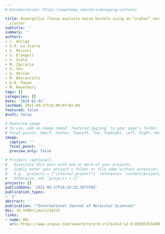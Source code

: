 ```yaml
---
# Documentation: https://wowchemy.com/docs/managing-content/

title: Aspergillus flavus exploits maize kernels using an “orphan” secondary metabolite
  cluster
subtitle: ''
summary: ''
authors:
- L. Antiga
- S.R. La Starza
- C. Miccoli
- S. D’angeli
- V. Scala
- M. Zaccaria
- X. Shu
- G. Obrian
- M. Beccaccioli
- G.A. Payne
- M. Reverberi
tags: []
categories: []
date: '2020-01-01'
lastmod: 2021-09-27T16:09:07+02:00
featured: false
draft: false

# Featured image
# To use, add an image named `featured.jpg/png` to your page's folder.
# Focal points: Smart, Center, TopLeft, Top, TopRight, Left, Right, BottomLeft, Bottom, BottomRight.
image:
  caption: ''
  focal_point: ''
  preview_only: false

# Projects (optional).
#   Associate this post with one or more of your projects.
#   Simply enter your project's folder or file name without extension.
#   E.g. `projects = ["internal-project"]` references `content/project/deep-learning/index.md`.
#   Otherwise, set `projects = []`.
projects: []
publishDate: '2021-09-27T14:15:22.587370Z'
publication_types:
- '2'
abstract: ''
publication: '*International Journal of Molecular Sciences*'
doi: 10.3390/ijms21218213
links:
- name: URL
  url: https://www.scopus.com/inward/record.uri?eid=2-s2.0-85095783440&doi=10.3390%2fijms21218213&partnerID=40&md5=e405b784446beb692505fafdeeb409f1
---
```

